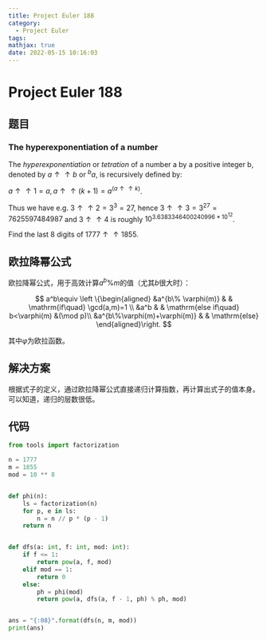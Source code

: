 ```yaml
---
title: Project Euler 188
category:
  - Project Euler
tags:
mathjax: true
date: 2022-05-15 10:16:03
---
```


<escape><!-- more --></escape>

# Project Euler 188

## 题目

### The hyperexponentiation of a number

The *hyperexponentiation* or *tetration* of a number a by a positive integer b, denoted by $a\uparrow\uparrow b$ or $^ba$, is recursively defined by:

$a\uparrow\uparrow1 = a, a\uparrow\uparrow(k+1) = a^{(a\uparrow\uparrow k)}$.

Thus we have e.g. $3\uparrow\uparrow2 = 3^3 = 27$, hence $3\uparrow\uparrow3 = 3^{27} = 7625597484987$ and $3\uparrow\uparrow4$ is roughly $10^{3.6383346400240996*10^{12}}$.

Find the last $8$ digits of $1777\uparrow\uparrow1855$.

## 欧拉降幂公式

欧拉降幂公式，用于高效计算$a^b\% m$的值（尤其$b$很大时）：

$$
a^b\equiv
\left \{\begin{aligned}
  &a^{b\% \varphi(m)}  & & \mathrm{if\quad} \gcd(a,m)=1 \\
  &a^b & & \mathrm{else if\quad} b<\varphi(m) &(\mod p)\\
  &a^{b\%\varphi(m)+\varphi(m)} & & \mathrm{else}
\end{aligned}\right.
$$

其中$\varphi$为欧拉函数。

## 解决方案

根据式子的定义，通过欧拉降幂公式直接递归计算指数，再计算出式子的值本身。可以知道，递归的层数很低。

## 代码

```py
from tools import factorization

n = 1777
m = 1855
mod = 10 ** 8


def phi(n):
    ls = factorization(n)
    for p, e in ls:
        n = n // p * (p - 1)
    return n


def dfs(a: int, f: int, mod: int):
    if f <= 1:
        return pow(a, f, mod)
    elif mod == 1:
        return 0
    else:
        ph = phi(mod)
        return pow(a, dfs(a, f - 1, ph) % ph, mod)


ans = "{:08}".format(dfs(n, m, mod))
print(ans)

```
